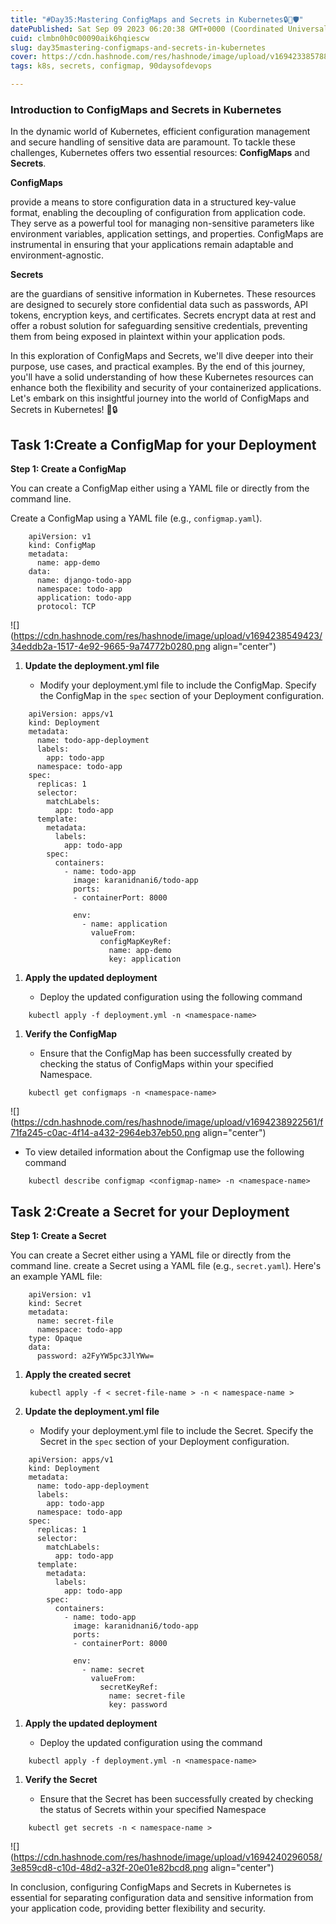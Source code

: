 ```yaml
---
title: "#Day35:Mastering ConfigMaps and Secrets in Kubernetes🔒🔑🛡️"
datePublished: Sat Sep 09 2023 06:20:38 GMT+0000 (Coordinated Universal Time)
cuid: clmbn0h0c00090aik6hqiescw
slug: day35mastering-configmaps-and-secrets-in-kubernetes
cover: https://cdn.hashnode.com/res/hashnode/image/upload/v1694233857886/cdfd0024-5fe7-4932-a77d-8492189a43a5.png
tags: k8s, secrets, configmap, 90daysofdevops

---
```


### **Introduction to ConfigMaps and Secrets in Kubernetes**

In the dynamic world of Kubernetes, efficient configuration management and secure handling of sensitive data are paramount. To tackle these challenges, Kubernetes offers two essential resources: **ConfigMaps** and **Secrets**.

**ConfigMaps**

provide a means to store configuration data in a structured key-value format, enabling the decoupling of configuration from application code. They serve as a powerful tool for managing non-sensitive parameters like environment variables, application settings, and properties. ConfigMaps are instrumental in ensuring that your applications remain adaptable and environment-agnostic.

**Secrets**

are the guardians of sensitive information in Kubernetes. These resources are designed to securely store confidential data such as passwords, API tokens, encryption keys, and certificates. Secrets encrypt data at rest and offer a robust solution for safeguarding sensitive credentials, preventing them from being exposed in plaintext within your application pods.

In this exploration of ConfigMaps and Secrets, we'll dive deeper into their purpose, use cases, and practical examples. By the end of this journey, you'll have a solid understanding of how these Kubernetes resources can enhance both the flexibility and security of your containerized applications. Let's embark on this insightful journey into the world of ConfigMaps and Secrets in Kubernetes! 🚀🔒

## Task 1:Create a ConfigMap for your Deployment

**Step 1: Create a ConfigMap**

You can create a ConfigMap either using a YAML file or directly from the command line.

Create a ConfigMap using a YAML file (e.g., `configmap.yaml`).

```plaintext
    apiVersion: v1
    kind: ConfigMap
    metadata:
      name: app-demo
    data:
      name: django-todo-app
      namespace: todo-app
      application: todo-app
      protocol: TCP
```

![](https://cdn.hashnode.com/res/hashnode/image/upload/v1694238549423/34eddb2a-1517-4e92-9665-9a74772b0280.png align="center")

1. **Update the deployment.yml file**
    
    * Modify your deployment.yml file to include the ConfigMap. Specify the ConfigMap in the `spec` section of your Deployment configuration.
        
    

```plaintext
    apiVersion: apps/v1
    kind: Deployment
    metadata:
      name: todo-app-deployment
      labels: 
        app: todo-app  
      namespace: todo-app
    spec:
      replicas: 1
      selector:
        matchLabels:
          app: todo-app
      template:
        metadata:
          labels:
            app: todo-app
        spec:
          containers:
            - name: todo-app
              image: karanidnani6/todo-app
              ports:
              - containerPort: 8000

              env:
                - name: application
                  valueFrom:
                    configMapKeyRef:
                      name: app-demo
                      key: application
```

1. **Apply the updated deployment**
    
    * Deploy the updated configuration using the following command
        

```plaintext
    kubectl apply -f deployment.yml -n <namespace-name>
```

1. **Verify the ConfigMap**
    
    * Ensure that the ConfigMap has been successfully created by checking the status of ConfigMaps within your specified Namespace.
        

```plaintext
    kubectl get configmaps -n <namespace-name>
```

![](https://cdn.hashnode.com/res/hashnode/image/upload/v1694238922561/f71fa245-c0ac-4f14-a432-2964eb37eb50.png align="center")

* To view detailed information about the Configmap use the following command
    

```plaintext
    kubectl describe configmap <configmap-name> -n <namespace-name>
```

## Task 2:Create a Secret for your Deployment

**Step 1: Create a Secret**

You can create a Secret either using a YAML file or directly from the command line. create a Secret using a YAML file (e.g., `secret.yaml`). Here's an example YAML file:

```plaintext
    apiVersion: v1
    kind: Secret
    metadata:
      name: secret-file
      namespace: todo-app
    type: Opaque
    data:
      password: a2FyYW5pc3JlYWw=
```

1. **Apply the created secret**
    
    ```plaintext
     kubectl apply -f < secret-file-name > -n < namespace-name >
    ```
    
2. **Update the deployment.yml file**
    
    * Modify your deployment.yml file to include the Secret. Specify the Secret in the `spec` section of your Deployment configuration.
        

```plaintext
    apiVersion: apps/v1
    kind: Deployment
    metadata:
      name: todo-app-deployment
      labels:
        app: todo-app
      namespace: todo-app
    spec:
      replicas: 1
      selector:
        matchLabels:
          app: todo-app
      template:
        metadata:
          labels:
            app: todo-app
        spec:
          containers:
            - name: todo-app
              image: karanidnani6/todo-app
              ports:
              - containerPort: 8000

              env:
                - name: secret
                  valueFrom:
                    secretKeyRef:
                      name: secret-file
                      key: password
```

1. **Apply the updated deployment**
    
    * Deploy the updated configuration using the command
        

```plaintext
    kubectl apply -f deployment.yml -n <namespace-name>
```

1. **Verify the Secret**
    
    * Ensure that the Secret has been successfully created by checking the status of Secrets within your specified Namespace
        

```plaintext
    kubectl get secrets -n < namespace-name >
```

![](https://cdn.hashnode.com/res/hashnode/image/upload/v1694240296058/3e859cd8-c10d-48d2-a32f-20e01e82bcd8.png align="center")

In conclusion, configuring ConfigMaps and Secrets in Kubernetes is essential for separating configuration data and sensitive information from your application code, providing better flexibility and security.